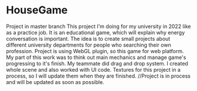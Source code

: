 # HouseGame
Project in master branch
This project I'm doing for my university in 2022 like as a practice job. 
It is an educational game, which will explain why energy conversation is important. The idea is to create small projects about different university departments for people who searching their own profession. Project is using WebGL plugin, so this game for web platform.
My part of this work was to think out main mechanics and manage game's progressing to it's finish. My teammate did drag and drop system. I created whole scene and also worked with UI code. Textures for this project in a process, so I will update them when they are finished.
//Project is in process and will be updated as soon as possible.
